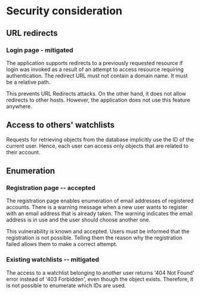 # Security consideration

## URL redirects

### Login page - mitigated

The application supports redirects to a previously requested resource if login was invoked as a result of an attempt to access resource requiring authentication.
The redirect URL must not contain a domain name.
It must be a relative path.

This prevents URL Redirects attacks.
On the other hand, it does not allow redirects to other hosts.
However, the application does not use this feature anywhere.

## Access to others' watchlists

Requests for retrieving objects from the database implicitly use the ID of the current user.
Hence, each user can access only objects that are related to their account.

## Enumeration

### Registration page -- accepted

The registration page enables enumeration of email addresses of registered accounts.
There is a warning message when a new user wants to register with an email address that is already taken.
The warning indicates the email address is in use and the user should choose another one.

This vulnerability is known and accepted.
Users must be informed that the registration is not possible.
Telling them the reason why the registration failed allows them to make a correct attempt.

### Existing watchlists -- mitigated

The access to a watchlist belonging to another user returns '404 Not Found' error instead of '403 Forbidden', even though the object exists.
Therefore, it is not possible to enumerate which IDs are used.